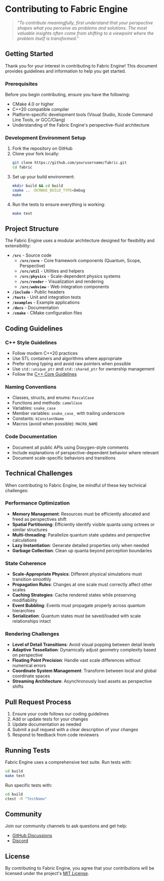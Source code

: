 # Contributing to Fabric Engine

> *"To contribute meaningfully, first understand that your perspective shapes what you perceive as problems and solutions. The most valuable insights often come from shifting to a viewpoint where the problem itself is transformed."*

## Getting Started

Thank you for your interest in contributing to Fabric Engine! This document provides guidelines and information to help you get started.

### Prerequisites

Before you begin contributing, ensure you have the following:

- CMake 4.0 or higher
- C++20 compatible compiler
- Platform-specific development tools (Visual Studio, Xcode Command Line Tools, or GCC/Clang)
- Understanding of the Fabric Engine's perspective-fluid architecture

### Development Environment Setup

1. Fork the repository on GitHub
2. Clone your fork locally:
   ```bash
   git clone https://github.com/yourusername/fabric.git
   cd fabric
   ```
3. Set up your build environment:
   ```bash
   mkdir build && cd build
   cmake .. -DCMAKE_BUILD_TYPE=Debug
   make
   ```
4. Run the tests to ensure everything is working:
   ```bash
   make test
   ```

## Project Structure

The Fabric Engine uses a modular architecture designed for flexibility and extensibility:

- **`/src`** - Source code
  - **`/src/core`** - Core framework components (Quantum, Scope, Perspective)
  - **`/src/util`** - Utilities and helpers
  - **`/src/physics`** - Scale-dependent physics systems
  - **`/src/render`** - Visualization and rendering
  - **`/src/webview`** - Web integration components
- **`/include`** - Public headers
- **`/tests`** - Unit and integration tests
- **`/examples`** - Example applications
- **`/docs`** - Documentation
- **`/cmake`** - CMake configuration files

## Coding Guidelines

### C++ Style Guidelines

- Follow modern C++20 practices
- Use STL containers and algorithms where appropriate
- Prefer strong typing and avoid raw pointers when possible
- Use `std::unique_ptr` and `std::shared_ptr` for ownership management
- Follow the [C++ Core Guidelines](https://isocpp.github.io/CppCoreGuidelines/CppCoreGuidelines)

### Naming Conventions

- Classes, structs, and enums: `PascalCase`
- Functions and methods: `camelCase`
- Variables: `snake_case`
- Member variables: `snake_case_` with trailing underscore
- Constants: `kConstantName`
- Macros (avoid when possible): `MACRO_NAME`

### Code Documentation

- Document all public APIs using Doxygen-style comments
- Include explanations of perspective-dependent behavior where relevant
- Document scale-specific behaviors and transitions

## Technical Challenges

When contributing to Fabric Engine, be mindful of these key technical challenges:

### Performance Optimization

- **Memory Management**: Resources must be efficiently allocated and freed as perspectives shift
- **Spatial Partitioning**: Efficiently identify visible quanta using octrees or similar structures
- **Multi-threading**: Parallelize quantum state updates and perspective calculations
- **Lazy Instantiation**: Generate detailed properties only when needed
- **Garbage Collection**: Clean up quanta beyond perception boundaries

### State Coherence

- **Scale-Appropriate Physics**: Different physical simulations must transition smoothly
- **Propagation Rules**: Changes at one scale must correctly affect other scales
- **Caching Strategies**: Cache rendered states while preserving modifiability
- **Event Bubbling**: Events must propagate properly across quantum hierarchies
- **Serialization**: Quantum states must be saved/loaded with scale relationships intact

### Rendering Challenges

- **Level of Detail Transitions**: Avoid visual popping between detail levels
- **Adaptive Tessellation**: Dynamically adjust geometry complexity based on perspective
- **Floating Point Precision**: Handle vast scale differences without numerical errors
- **Coordinate System Management**: Transform between local and global coordinate spaces
- **Streaming Architecture**: Asynchronously load assets as perspective shifts

## Pull Request Process

1. Ensure your code follows our coding guidelines
2. Add or update tests for your changes
3. Update documentation as needed
4. Submit a pull request with a clear description of your changes
5. Respond to feedback from code reviewers

## Running Tests

Fabric Engine uses a comprehensive test suite. Run tests with:

```bash
cd build
make test
```

Run specific tests with:

```bash
cd build
ctest -R "TestName"
```

## Community

Join our community channels to ask questions and get help:

- [GitHub Discussions](https://github.com/yourusername/fabric/discussions)
- [Discord](https://discord.gg/fabricengine)

## License

By contributing to Fabric Engine, you agree that your contributions will be licensed under the project's [MIT License](../LICENSE).
